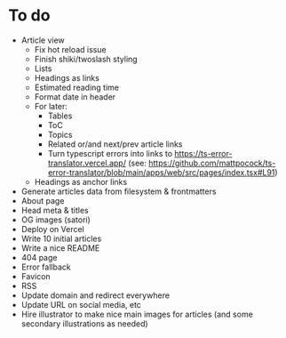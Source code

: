 # To do

- Article view
  - Fix hot reload issue
  - Finish shiki/twoslash styling
  - Lists
  - Headings as links
  - Estimated reading time
  - Format date in header
  - For later:
    - Tables
    - ToC
    - Topics
    - Related or/and next/prev article links
    - Turn typescript errors into links to https://ts-error-translator.vercel.app/ (see: https://github.com/mattpocock/ts-error-translator/blob/main/apps/web/src/pages/index.tsx#L91)
  - Headings as anchor links
- Generate articles data from filesystem & frontmatters
- About page
- Head meta & titles
- OG images (satori)
- Deploy on Vercel
- Write 10 initial articles
- Write a nice README
- 404 page
- Error fallback
- Favicon
- RSS
- Update domain and redirect everywhere
- Update URL on social media, etc
- Hire illustrator to make nice main images for articles (and some secondary illustrations as needed)
